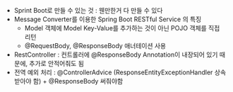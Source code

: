 - Sprint Boot로 만들 수 있는 것 : 웬만한거 다 만들 수 있다
- Message Converter를 이용한 Spring Boot RESTful Service 의 특징
    - Model 객체에 Model Key-Value를 추가하는 것이 아닌 POJO 객체를 직접 리턴
    - @RequestBody, @ResponseBody 애너테이션 사용
- RestController : 컨트롤러에 @ResponseBody Annotation이 내장되어 있기 때문에, 추가로 안적어줘도 됨
- 전역 예외 처리 : @ControllerAdvice (ResponseEntityExceptionHandler 상속받아야 함) + @ResponseBody 써줘야함
